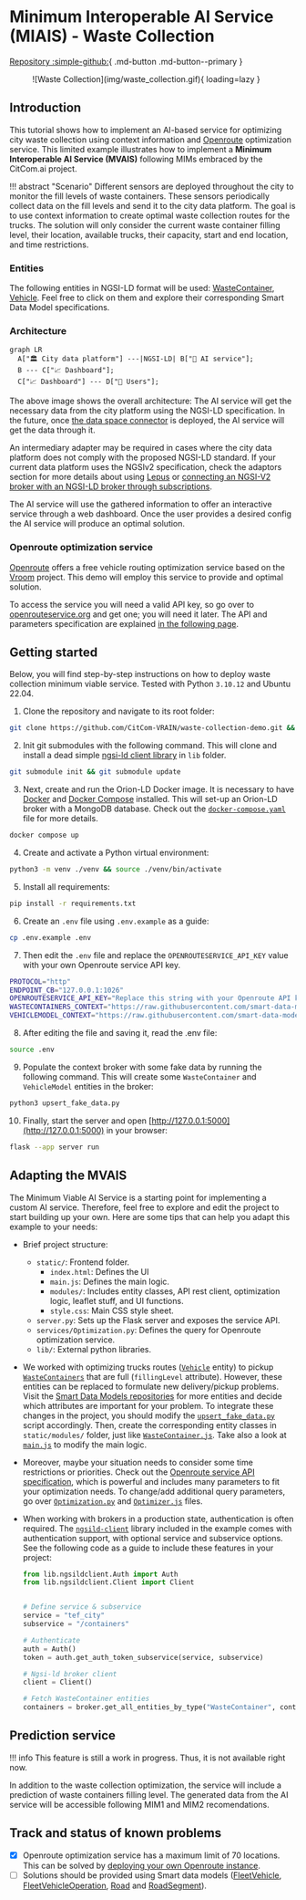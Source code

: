 # Minimum Interoperable AI Service (MIAIS) - Waste Collection 
[Repository :simple-github:](https://github.com/CitCom-VRAIN/waste-collection-demo){ .md-button .md-button--primary }

<figure markdown>
  ![Waste Collection](img/waste_collection.gif){ loading=lazy }
</figure>

## Introduction
This tutorial shows how to implement an AI-based service for optimizing city waste collection using context information and [Openroute](https://openrouteservice.org/) optimization service. This limited example illustrates how to implement a **Minimum Interoperable AI Service (MVAIS)** following MIMs embraced by the CitCom.ai project.

!!! abstract "Scenario"
    Different sensors are deployed throughout the city to monitor the fill levels of waste containers. These sensors periodically collect data on the fill levels and send it to the city data platform. The goal is to use context information to create optimal waste collection routes for the trucks. The solution will only consider the current waste container filling level, their location, available trucks, their capacity, start and end location, and time restrictions.

### Entities
The following entities in NGSI-LD format will be used: [WasteContainer](https://github.com/smart-data-models/dataModel.WasteManagement/tree/master/WasteContainer), [Vehicle](https://github.com/smart-data-models/dataModel.Transportation/tree/master/Vehicle). Feel free to click on them and explore their corresponding Smart Data Model specifications.

### Architecture
```mermaid
graph LR
  A["🏛️ City data platform"] ---|NGSI-LD| B["🤖 AI service"];
  B --- C["📈 Dashboard"];
  C["📈 Dashboard"] --- D["👥 Users"];
```

The above image shows the overall architecture: The AI service will get the necessary data from the city platform using the NGSI-LD specification. In the future, once [the data space connector](./../data%20space%20connectors/Fiware%20Connector/index.md) is deployed, the AI service will get the data through it. 

An intermediary adapter may be required in cases where the city data platform does not comply with the proposed NGSI-LD standard. If your current data platform uses the NGSIv2 specification, check the adaptors section for more details about using [Lepus](../adaptors/lepus.md) or [connecting an NGSI-V2 broker with an NGSI-LD broker through subscriptions](../adaptors/iot_agent.md). 

The AI service will use the gathered information to offer an interactive service through a web dashboard. Once the user provides a desired config the AI service will produce an optimal solution.

### Openroute optimization service
[Openroute](https://openrouteservice.org/) offers a free vehicle routing optimization service based on the [Vroom](https://github.com/VROOM-Project/vroom) project. This demo will employ this service to provide and optimal solution. 

To access the service you will need a valid API key, so go over to [openrouteservice.org](https://openrouteservice.org) and get one; you will need it later. The API and parameters specification are explained [in the following page](https://github.com/VROOM-Project/vroom/blob/master/docs/API.md).

## Getting started
Below, you will find step-by-step instructions on how to deploy waste collection minimum viable service. Tested with Python `3.10.12` and Ubuntu 22.04.

1. Clone the repository and navigate to its root folder:
```bash
git clone https://github.com/CitCom-VRAIN/waste-collection-demo.git && cd waste-collection-demo
```

2. Init git submodules with the following command. This will clone and install a dead simple [ngsi-ld client library](https://github.com/CitCom-VRAIN/ngsild-client) in `lib` folder.
```bash
git submodule init && git submodule update
```

3. Next, create and run the Orion-LD Docker image. It is necessary to have [Docker](https://www.docker.com/) and [Docker Compose](https://docs.docker.com/compose) installed. This will set-up an Orion-LD broker with a MongoDB database. Check out the [`docker-compose.yaml`](https://github.com/CitCom-VRAIN/waste-collection-demo/blob/mvs-orionld/docker-compose.yaml) file for more details.
```bash
docker compose up
```

4. Create and activate a Python virtual environment:
```bash
python3 -m venv ./venv && source ./venv/bin/activate
```

5. Install all requirements:
```bash
pip install -r requirements.txt
```

6. Create an `.env` file using `.env.example` as a guide: 
```bash
cp .env.example .env
```

7. Then edit the `.env` file and replace the `OPENROUTESERVICE_API_KEY` value with your own Openroute service API key.
```bash
PROTOCOL="http"
ENDPOINT_CB="127.0.0.1:1026"
OPENROUTESERVICE_API_KEY="Replace this string with your Openroute API key"
WASTECONTAINERS_CONTEXT="https://raw.githubusercontent.com/smart-data-models/dataModel.WasteManagement/master/context.jsonld"
VEHICLEMODEL_CONTEXT="https://raw.githubusercontent.com/smart-data-models/dataModel.Transportation/master/context.jsonld"
```

8. After editing the file and saving it, read the .env file:
```bash
source .env
```  

9. Populate the context broker with some fake data by running the following command. This will create some `WasteContainer` and `VehicleModel` entities in the broker:
```bash
python3 upsert_fake_data.py
```

10. Finally, start the server and open [http://127.0.0.1:5000](http://127.0.0.1:5000) in your browser:
```bash
flask --app server run
```

## Adapting the MVAIS
The Minimum Viable AI Service is a starting point for implementing a custom AI service. Therefore, feel free to explore and edit the project to start building up your own. Here are some tips that can help you adapt this example to your needs:

- Brief project structure:
	- `static/`: Frontend folder. 
		- `index.html`: Defines the UI
		- `main.js`: Defines the main logic.
		- `modules/`: Includes entity classes, API rest client, optimization logic, leaflet stuff, and UI functions.
		- `style.css`: Main CSS style sheet.
	- `server.py`:  Sets up the Flask server and exposes the service API.
	- `services/Optimization.py`: Defines the query for Openroute optimization service. 
	- `lib/`: External python libraries.

- We worked with optimizing trucks routes ([`Vehicle`](https://github.com/smart-data-models/dataModel.Transportation/tree/master/Vehicle) entity) to pickup [`WasteContainers`](https://github.com/smart-data-models/dataModel.WasteManagement/tree/master/WasteContainer) that are full (`fillingLevel` attribute). However, these entities can be replaced to formulate new delivery/pickup problems. Visit the [Smart Data Models repositories](https://github.com/smart-data-models) for more entities and decide which attributes are important for your problem. To integrate these changes in the project, you should modify the [`upsert_fake_data.py`](https://github.com/CitCom-VRAIN/waste-collection-demo/blob/mvs-orionld/upsert_fake_data.py) script accordingly. Then, create the corresponding entity classes in `static/modules/` folder, just like [`WasteContainer.js`](https://github.com/CitCom-VRAIN/waste-collection-demo/blob/mvs-orionld/static/modules/WasteContainer.js). Take also a look at [`main.js`](https://github.com/CitCom-VRAIN/waste-collection-demo/blob/mvs-orionld/static/main.js) to modify the main logic. 

- Moreover, maybe your situation needs to consider some time restrictions or priorities. Check out the [Openroute service API specification](https://github.com/VROOM-Project/vroom/blob/master/docs/API.md), which is powerful and includes many parameters to fit your optimization needs. To change/add additional query parameters, go over [`Optimization.py`](https://github.com/CitCom-VRAIN/waste-collection-demo/blob/mvs-orionld/services/Optimization.py) and [`Optimizer.js`](https://github.com/CitCom-VRAIN/waste-collection-demo/blob/mvs-orionld/static/modules/Optimizer.js) files.

- When working with brokers in a production state, authentication is often required. The [`ngsild-client`](https://github.com/CitCom-VRAIN/ngsild-client) library included in the example comes with authentication support, with optional service and subservice options. See the following code as a guide to include these features in your project:

  ```python
  from lib.ngsildclient.Auth import Auth
  from lib.ngsildclient.Client import Client


  # Define service & subservice
  service = "tef_city"
  subservice = "/containers"

  # Authenticate
  auth = Auth()
  token = auth.get_auth_token_subservice(service, subservice)

  # Ngsi-ld broker client
  client = Client()

  # Fetch WasteContainer entities
  containers = broker.get_all_entities_by_type("WasteContainer", context, 100, 0, service, subservice, toke).json()
  ```

## Prediction service
!!! info
    This feature is still a work in progress. Thus, it is not available right now.

In addition to the waste collection optimization, the service will include a prediction of waste containers filling level. The generated data from the AI service will be accessible following MIM1 and MIM2 recomendations.

## Track and status of known problems
- [X] Openroute optimization service has a maximum limit of 70 locations. This can be solved by [deploying your own Openroute instance](https://giscience.github.io/openrouteservice/getting-started).
- [ ] Solutions should be provided using Smart data models ([FleetVehicle](), [FleetVehicleOperation](), [Road]() and [RoadSegment]()).